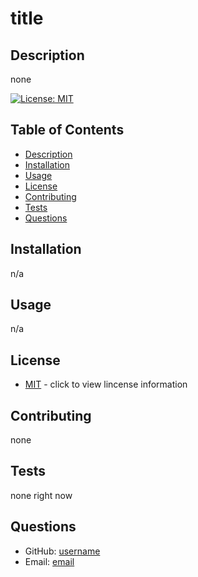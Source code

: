 # title   
  ## Description 
  none

  [![License: MIT](https://img.shields.io/badge/License-MIT-yellow.svg)](https://opensource.org/licenses/MIT)
  ## Table of Contents
  - [Description](#description)
  - [Installation](#installation)
  - [Usage](#usage)
  - [License](#license)
  - [Contributing](#contributing)
  - [Tests](#tests)
  - [Questions](#questions)

  ## Installation 
  n/a

  ## Usage
  n/a

  ## License
  - [MIT](https://opensource.org/licenses/MIT) - click to view lincense information
  
  ## Contributing
  none

  ## Tests
  none right now

  ## Questions
  - GitHub: [username](https://github.com/username)
  - Email: [email](mailto:email)

